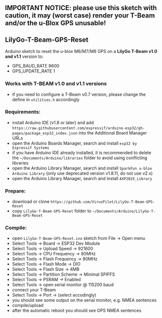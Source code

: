 ## IMPORTANT NOTICE: please use this sketch with caution, it may (worst case) render your T-Beam and/or the u-Blox GPS unusable!

## LilyGo-T-Beam-GPS-Reset
Arduino sketch to reset the u-blox M6/M7/M8 GPS on a **LilyGo T-Beam v1.0 and v1.1** version to:
- GPS_BAUD_RATE 9600
- GPS_UPDATE_RATE 1

### Works with T-BEAM v1.0 and v1.1 versions
- if you need to configure a T-Beam v0.7 version, please change the define in `utilities.h` accordingly

### Requirements:
- install Arduino IDE (v1.8 or later) and add `https://raw.githubusercontent.com/espressif/arduino-esp32/gh-pages/package_esp32_index.json` into the Additional Board Manager URLs
- open the Arduino Boards Manager, search and install `esp32 by Espressif Systems`
- if you have Arduino IDE already installed, it is recommended to delete the `~/Documents/Arduino/libraries` folder to avoid using conflicting libraries
- open the Arduino Library Manager, search and install `SparkFun u-blox Arduino Library` (only use deprecated version v1.8.11, do not use v2.x)
- open the Arduino Library Manager, search and install `AXP202X_Library`

### Prepare:
- download or clone `https://github.com/VirusPilot/LilyGo-T-Beam-GPS-Reset`
- copy `LilyGo-T-Beam-GPS-Reset` folder to `~/Documents/Arduino/LilyGo-T-Beam-GPS-Reset`

### Compile:
- open `LilyGo-T-Beam-GPS-Reset.ino` sketch from File -> Open menu
- Select Tools -> Board -> ESP32 Dev Module
- Select Tools -> Upload Speed -> 921600
- Select Tools -> CPU Frequency -> 80MHz
- Select Tools -> Flash Frequency -> 80MHz
- Select Tools -> Flash Mode -> DIO
- Select Tools -> Flash Size -> 4MB
- Select Tools -> Partition Scheme -> Minimal SPIFFS
- Select Tools -> PSRAM -> Enabled
- Select Tools -> open serial monitor @ 115200 baud
- connect your T-Beam
- Select Tools -> Port -> (select accodingly)
- you should see some output on the serial monitor, e.g. NMEA sentences
- compile/upload
- after the automatic reboot you should see GPS NMEA sentences
